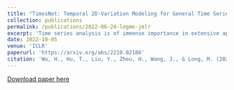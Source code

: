 ```yaml
---
title: "TimesNet: Temporal 2D-Variation Modeling for General Time Series Analysis"
collection: publications
permalink: /publications/2022-06-24-logme-jmlr
excerpt: 'Time series analysis is of immense importance in extensive applications, such as weather forecasting, anomaly detection, and action recognition. This paper focuses on temporal variation modeling, which is the common key problem of extensive analysis tasks. Previous methods attempt to accomplish this directly from the 1D time series, which is extremely challenging due to the intricate temporal patterns. Based on the observation of multi-periodicity in time series, we ravel out the complex temporal variations into the multiple intraperiod- and interperiod-variations. To tackle the limitations of 1D time series in representation capability, we extend the analysis of temporal variations into the 2D space by transforming the 1D time series into a set of 2D tensors based on multiple periods. This transformation can embed the intraperiod- and interperiod-variations into the columns and rows of the 2D tensors respectively, making the 2D-variations to be easily modeled by 2D kernels. Technically, we propose the TimesNet with TimesBlock as a task-general backbone for time series analysis. TimesBlock can discover the multi-periodicity adaptively and extract the complex temporal variations from transformed 2D tensors by a parameter-efficient inception block. Our proposed TimesNet achieves **consistent state-of-the-art in five mainstream time series analysis tasks**, including short- and long-term forecasting, imputation, classification, and anomaly detection. Code is available at this [repository](https://github.com/thuml/TimesNet).'
date: 2022-10-05
venue: 'ICLR'
paperurl: 'https://arxiv.org/abs/2210.02186'
citation: 'Wu, H., Hu, T., Liu, Y., Zhou, H., Wang, J., & Long, M. (2022). TimesNet: Temporal 2D-Variation Modeling for General Time Series Analysis. arXiv preprint arXiv:2210.02186.'
---
```



[Download paper here](https://arxiv.org/pdf/2210.02186.pdf)
